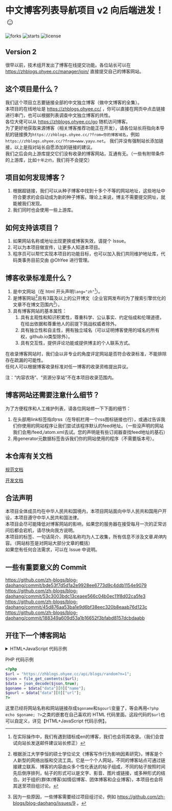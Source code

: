 # 中文博客列表导航项目 v2 向后端进发！☺

![forks](https://img.shields.io/github/forks/zh-blogs/blog-daohang) ![starts](https://img.shields.io/github/stars/zh-blogs/blog-daohang) ![license](https://img.shields.io/github/license/zh-blogs/blog-daohang)
## Version 2
很早以前，技术组开发出了博客在线提交功能。各位站长可以在 https://zhblogs.ohyee.cc/manager/join/ 直接提交自己的博客网站。       


## 这个项目是什么？
我们这个项目立志要链接全部的中文独立博客（做中文博客的全集）。    
本项目的在线地址是 https://zhblogs.ohyee.cc/ ，你可以直接在网页中点击链接进行串门，也可以根据列表调查中文独立博客的共性。        
各位大佬可以从 https://zhblogs.ohyee.cc/go 随机访问博客。          
为了更好地获取来源博客（相关博客推荐功能正在开发），请各位站长将指向本导航的链接换为`https://zhblogs.ohyee.cc/?from=你的博客域名`，例如`https://zhblogs.ohyee.cc/?from=www.yayu.net`。 
我们并没有强制站长添加链接，以上是指对站长自愿添加的链接的建议。   
我们之后会向上游库提交它们没有收录的博客网站，互通有无。（一些有附带条件的上游库，比如`十年之约`，我们将不会提交）

## 项目如何发现博客？
1. 根据超链接，我们可以从种子博客中找到十多个不等的网站地址，这些地址中符合要求的会自动成为新的种子博客。理论上来说，博主不需要提交网址，就能被我们发现。  
2. 我们同时也会使用一些上游库。


## 如何支持该项目？
1. 如果网站名称或地址出现更换或博客失效，请提个 Issue。        
2. 可以为本项目做宣传，让更多人知道本项目。         
3. 程序员可以帮忙实现本项目的功能目标，也可以加入我们共同维护地址库，代码类事务目前交由 @OhYee 进行管理。   

## 博客收录标准是什么？
1. 是中文网站（在 html 开头声明`lang="zh"`[^1]）。
2. 是博客网站[^2]且有3篇及以上的公开博文（企业官网发布的为了搜索引擎优化的文章不在博文范围内[^3]）。
3. 具有博客网站的基本属性：
    1. 具有主观性和知识积累性，尊重科学、公认事实、约定俗成和伦理道德，在给出依据和尊重他人的前提下挑战权威者除外。
    2. 具有独立性和自主性，拥有独立域名（可以证明博客使用的域名的所有权，github.io类型除外）。
    3. 具有交互性，提供评论功能或提供博主的个人联系方式。

在收录博客网站时，我们会以非专业的角度评定网站是否符合收录标准，不能排除存在疏漏的可能性。      
任何人可以根据博客收录标准对任一博客的收录资格提出异议。

注：“内容农场”、“资源分享站”不在本项目收录范围内。

## 博客网站还需要注意什么细节？
为了方便程序和人工维护列表，请各位网站修一下下面的细节：
1. 在头部用link标签指向rss（在导航栏用一个rss图标链接也行），或通过告诉我们你使用的网站程序让我们尝试该程序默认的feed地址。（一些没声明的网站我们会用/feed,/atom.xml去试。您的声明是有些订阅器查找feed地址的基石）
2. 用generator元数据标签告诉我们你的网站使用的程序（不需要版本号）。 

[^1]: 在实际操作中，我们有遇到错标成en的博客，我们也会将其收录。（我们会尝试向站长发送邮件建议站长修正）
[^2]: 根据浙江大学李恒的硕士学位论文《博客写作行为影响因素研究》，博客是个人新型的网络出版和交流工具。它是一个个人网站，不同的博客站点可通过链接建立联系．博客的内容由众多个性化表达的帖子组成，不同的帖子按照时间先后倒序排列，帖子的形式可以是文字、影音、图片或链接，或多种形式的结合。对于组织(群体)博客(如情侣博客、团体博客和企业博客)，本项目也会将其送至项目组讨论。
[^3]: 因为一些原因，一些博客需要经过项目组讨论，例如 https://github.com/zh-blogs/blog-daohang/issues/9 。  

## 本仓库有关文档

[规范文档](https://github.com/zh-blogs/zh-blogs-documentation)

[开发文档](doc/develop.md)

## 合法声明

本项目全体成员均在中华人民共和国境内，本项目网站面向中华人民共和国用户开设，本项目遵守中华人民共和国法律。        
本项目会尽可能降低对博客网站的影响，如果您的服务器在接受每月一次的正常访问后都会宕机，请尽快向我方说明。       
本项目的标签、一句话简介、网站名称均为人工收集，所有信息不涉及文章*具体*内容。（网站标签是对网站大部分文章的概括）       
如果您有任何合法需求，可以在 Issue 中说明。

## 一些有重要意义的 Commit

https://github.com/zh-blogs/blog-daohang/commit/bde53f7d5d1a2e9928ee6773d9c4ddb1154e9079     
https://github.com/zh-blogs/blog-daohang/commit/53c3003bdc13ceaee566c04b0ec11f8d02ca5fe3     
https://github.com/zh-blogs/blog-daohang/commit/45d876aa53ba1e9d6bf38eec320b8eaab76d123c      
https://github.com/zh-blogs/blog-daohang/commit/188349a609d53a1b16652f3bfabd8157dcbdaabb      

## 开往下一个博客网站
<details><summary>HTML+JavaScript 代码示例</summary>

```html
<script>
function go(id) {
  fetch('https://zhblogs.ohyee.cc/api/blogs/random?n=1')
    .then((resp) => resp.json())
    .then((data) => {
      const html = `<a href= "${data.data[0].url}>前往下一个博客网站：${data.data[0].name}</a>`;
      document.getElementById(id).innerHTML = html;
    });
}
go(demo);
</script>
<p id="demo">JavaScript 会重写这段文字</p>
```
你也可以自定义随机的博客类型，比如你可以将 fetch 的地址改成`https://zhblogs.ohyee.cc/api/blogs/random?n=1&tags=生活`来实现访客一定会被指向到一个生活类博客。当然，你也可以修改函数中的 html 值，来实现与网站主题相搭配的样式。
</details>

<detail><summary>PHP 代码示例</summary>

```php
<?php
$url = "https://zhblogs.ohyee.cc/api/blogs/random?n=1";
$json = file_get_contents($url);
$data = json_decode($json,true);
$goname = $data["data"][0]["name"];
$gourl = $data["data"][0]["url"];
?>
```
这里已经将网站名称和网站链接存成`$goname`和`$gourl`变量了，等会再用`<?php echo $goname; ?>`之类的嵌套在自己喜欢的 HTML 代码里面。这段代码的`$url`也可以自定义，详见【HTML+JavaScript 代码示例】。
</detail>
